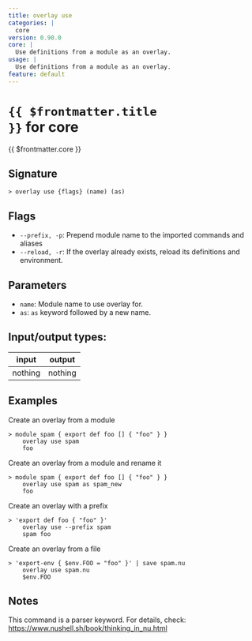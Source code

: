 ```yaml
---
title: overlay use
categories: |
  core
version: 0.90.0
core: |
  Use definitions from a module as an overlay.
usage: |
  Use definitions from a module as an overlay.
feature: default
---
```


<!-- This file is automatically generated. Please edit the command in https://github.com/nushell/nushell instead. -->

# <code>{{ $frontmatter.title }}</code> for core

<div class='command-title'>{{ $frontmatter.core }}</div>

## Signature

`> overlay use {flags} (name) (as)`

## Flags

- `--prefix, -p`: Prepend module name to the imported commands and aliases
- `--reload, -r`: If the overlay already exists, reload its definitions and environment.

## Parameters

- `name`: Module name to use overlay for.
- `as`: `as` keyword followed by a new name.

## Input/output types:

| input   | output  |
| ------- | ------- |
| nothing | nothing |

## Examples

Create an overlay from a module

```nushell
> module spam { export def foo [] { "foo" } }
    overlay use spam
    foo

```

Create an overlay from a module and rename it

```nushell
> module spam { export def foo [] { "foo" } }
    overlay use spam as spam_new
    foo

```

Create an overlay with a prefix

```nushell
> 'export def foo { "foo" }'
    overlay use --prefix spam
    spam foo

```

Create an overlay from a file

```nushell
> 'export-env { $env.FOO = "foo" }' | save spam.nu
    overlay use spam.nu
    $env.FOO

```

## Notes

This command is a parser keyword. For details, check:
https://www.nushell.sh/book/thinking_in_nu.html
